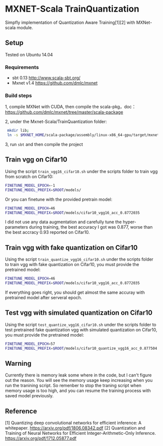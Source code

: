 # MXNET-Scala TrainQuantization
Simpfly implementation of Quantization Aware Training[1][2] with MXNet-scala module. 


## Setup
Tested on Ubuntu 14.04

### Requirements

* sbt 0.13 http://www.scala-sbt.org/
* Mxnet v1.4 https://github.com/dmlc/mxnet

### Build steps

1, compile MXNet with CUDA, then compile the scala-pkg，doc： https://github.com/dmlc/mxnet/tree/master/scala-package

2, under the Mxnet-Scala/TrainQuantization folder:
```bash
 mkdir lib;
 ln -s $MXNET_HOME/scala-package/assembly/linux-x86_64-gpu/target/mxnet-full_2.11-linux-x86_64-gpu-1.5.0-SNAPSHOT.jar lib
```

3, run `sbt` and then compile the project

## Train vgg on Cifar10
Using the script `train_vgg16_cifar10.sh` under the scripts folder to train vgg from scratch on Cifar10:

```bash
FINETUNE_MODEL_EPOCH=-1
FINETUNE_MODEL_PREFIX=$ROOT/models/
```
Or you can finetune with the provided pretrain model:

```bash
FINETUNE_MODEL_EPOCH=46
FINETUNE_MODEL_PREFIX=$ROOT/models/cifar10_vgg16_acc_0.8772035
```

I did not use any data augmentation and carefully tune the hyper-parameters during training, the best accuracy I got was 0.877, worse than the best accracy 0.93 reported on Cifar10.

## Train vgg with fake quantization on Cifar10
Using the script `train_quantize_vgg16_cifar10.sh` under the scripts folder to train vgg with fake quantization on Cifar10,
you must provide the pretrained model:

```bash
FINETUNE_MODEL_EPOCH=46
FINETUNE_MODEL_PREFIX=$ROOT/models/cifar10_vgg16_acc_0.8772035
```

If everything goes right, you should get almost the same accuray with pretrained model after serveral epoch.

## Test vgg with simulated quantization on Cifar10
Using the script `test_quantize_vgg16_cifar10.sh` under the scripts folder to test pretrained fake quantization vgg with simulated quantization on Cifar10, you must provide the pretrained model:

```bash
FINETUNE_MODEL_EPOCH=57
FINETUNE_MODEL_PREFIX=$ROOT/models/cifar10_quantize_vgg16_acc_0.877504
```

## Warning
Currently there is memory leak some where in the code, but I can't figure out the reason. You will see the memory usage keep increasing when you run the tranining script. So remenber to stop the traning script when memory usage is too high, and you can resume the training process with saved model previously.

## Reference
[1] Quantizing deep convolutional networks for efficient inference: A whitepaper. https://arxiv.org/pdf/1806.08342.pdf
[2] Quantization and Training of Neural Networks for Efficient Integer-Arithmetic-Only Inference. 
 https://arxiv.org/pdf/1712.05877.pdf
